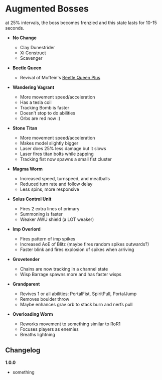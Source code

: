 # Augmented Bosses

at 25% intervals, the boss becomes frenzied and this state lasts for 10-15 seconds.

- **No Change**
  - Clay Dunestrider
  - Xi Construct
  - Scavenger

- **Beetle Queen**
  - Revival of Moffein's [Beetle Queen Plus](https://thunderstore.io/package/Moffein/Beetle_Queen_Plus/)

- **Wandering Vagrant**
  - More movement speed/acceleration
  - Has a tesla coil
  - Tracking Bomb is faster
  - Doesn't stop to do abilities
  - Orbs are red now :)
  
- **Stone Titan**
  - More movement speed/acceleration
  - Makes model slightly bigger
  - Laser does 25% less damage but it slows
  - Laser fires titan bolts while zapping
  - Tracking fist now spawns a small fist cluster

- **Magma Worm**
  - Increased speed, turnspeed, and meatballs
  - Reduced turn rate and follow delay
  - Less spins, more responsive

- **Solus Control Unit**
  - Fires 2 extra lines of primary
  - Summoning is faster
  - Weaker AWU shield (a LOT weaker)

- **Imp Overlord**
  - Fires pattern of imp spikes
  - Increased AoE of Blitz (maybe fires random spikes outwards?)
  - Faster blink and fires explosion of spikes when arriving

- **Grovetender**
  - Chains are now tracking in a channel state
  - Wisp Barrage spawns more and has faster wisps

- **Grandparent**
  - Revives 1 or all abilities: PortalFist, SpiritPull, PortalJump
  - Removes boulder throw
  - Maybe enhances grav orb to stack burn and nerfs pull

- **Overloading Worm**
  - Reworks movement to something similar to RoR1
  - Focuses players as enemies
  - Breaths lightning

## Changelog

**1.0.0**

- something
